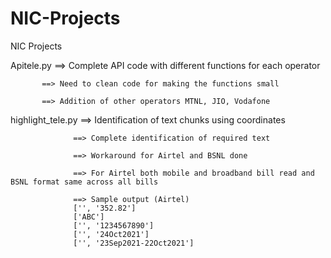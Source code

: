 # NIC-Projects
NIC Projects

Apitele.py ==> Complete API code with different functions for each operator

           ==> Need to clean code for making the functions small
           
           ==> Addition of other operators MTNL, JIO, Vodafone




highlight_tele.py ==> Identification of text chunks using coordinates

                  ==> Complete identification of required text
                  
                  ==> Workaround for Airtel and BSNL done
                  
                  ==> For Airtel both mobile and broadband bill read and BSNL format same across all bills
                  
                  ==> Sample output (Airtel)
                  ['', '352.82']
                  ['ABC']
                  ['', '1234567890']
                  ['', '24Oct2021']
                  ['', '23Sep2021-22Oct2021']
          
                      
        
